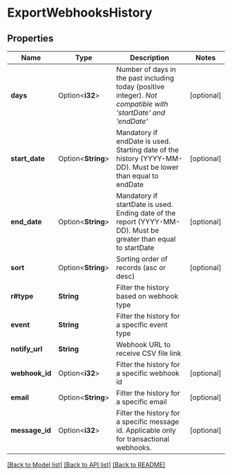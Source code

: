 # ExportWebhooksHistory

## Properties

Name | Type | Description | Notes
------------ | ------------- | ------------- | -------------
**days** | Option<**i32**> | Number of days in the past including today (positive integer). _Not compatible with 'startDate' and 'endDate'_ | [optional]
**start_date** | Option<**String**> | Mandatory if endDate is used. Starting date of the history (YYYY-MM-DD). Must be lower than equal to endDate | [optional]
**end_date** | Option<**String**> | Mandatory if startDate is used. Ending date of the report (YYYY-MM-DD). Must be greater than equal to startDate | [optional]
**sort** | Option<**String**> | Sorting order of records (asc or desc) | [optional]
**r#type** | **String** | Filter the history based on webhook type | 
**event** | **String** | Filter the history for a specific event type | 
**notify_url** | **String** | Webhook URL to receive CSV file link | 
**webhook_id** | Option<**i32**> | Filter the history for a specific webhook id | [optional]
**email** | Option<**String**> | Filter the history for a specific email | [optional]
**message_id** | Option<**i32**> | Filter the history for a specific message id. Applicable only for transactional webhooks. | [optional]

[[Back to Model list]](../README.md#documentation-for-models) [[Back to API list]](../README.md#documentation-for-api-endpoints) [[Back to README]](../README.md)


